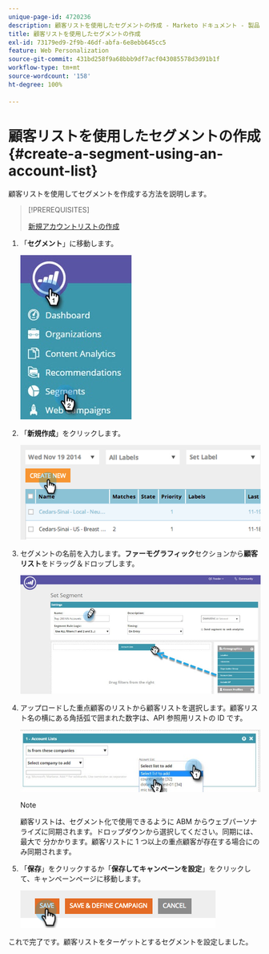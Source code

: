 ```yaml
---
unique-page-id: 4720236
description: 顧客リストを使用したセグメントの作成 - Marketo ドキュメント - 製品ドキュメント
title: 顧客リストを使用したセグメントの作成
exl-id: 73179ed9-2f9b-46df-abfa-6e8ebb645cc5
feature: Web Personalization
source-git-commit: 431bd258f9a68bbb9df7acf043085578d3d91b1f
workflow-type: tm+mt
source-wordcount: '158'
ht-degree: 100%

---
```


# 顧客リストを使用したセグメントの作成 {#create-a-segment-using-an-account-list}

顧客リストを使用してセグメントを作成する方法を説明します。

>[!PREREQUISITES]
>
>[新規アカウントリストの作成](/help/marketo/product-docs/target-account-management/target/account-lists.md)

1. 「**セグメント**」に移動します。

   ![](assets/new-dropdown-segments-hand-no-account-list.jpg)

1. 「**新規作成**」をクリックします。

   ![](assets/image2014-11-19-19-3a33-3a47.png)

1. セグメントの名前を入力します。**ファーモグラフィック**&#x200B;セクションから&#x200B;**顧客リスト**&#x200B;をドラッグ＆ドロップします。

   ![](assets/set-segment-hands.jpg)

1. アップロードした重点顧客のリストから顧客リストを選択します。顧客リスト名の横にある角括弧で囲まれた数字は、API 参照用リストの ID です。

   ![](assets/select-list-for-segment-hands.jpg)

   >[!NOTE]
   >
   >顧客リストは、セグメント化で使用できるように ABM からウェブパーソナライズに同期されます。ドロップダウンから選択してください。同期には、最大で 分かかります。顧客リストに 1 つ以上の重点顧客が存在する場合にのみ同期されます。

1. 「**保存**」をクリックするか「**保存してキャンペーンを設定**」をクリックして、キャンペーンページに移動します。

   ![](assets/image2014-11-19-19-3a48-3a20.png)

これで完了です。顧客リストをターゲットとするセグメントを設定しました。
